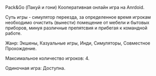 Pack&Go (Пакуй и гони)
Кооперативная онлайн игра на Anrdoid. 

Суть игры - симулятор переезда, за определенное время игрокам необходимо очистить (вынести) помещение от мебели и бытовых приборов, минуя различные препятсвия и прибегая к командной работе.

Жанр: Экшены, Казуальные игры, Инди, Симуляторы, Совместное Прохождение.

Максимальное количество игроков: 4.

Одиночная игра: Доступна.
